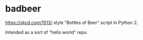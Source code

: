# badbeer
https://xkcd.com/1513/ style "Bottles of Beer" script in Python 2.

Intended as a sort of "hello world" repo.
